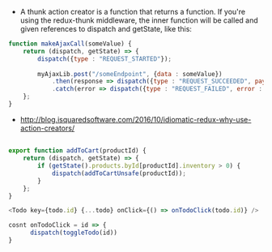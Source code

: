 - A thunk action creator is a function that returns a function. If you're using the redux-thunk middleware, the inner function will be called and given references to dispatch and getState, like this:

```javascript
function makeAjaxCall(someValue) {
    return (dispatch, getState) => {
        dispatch({type : "REQUEST_STARTED"});
        
        myAjaxLib.post("/someEndpoint", {data : someValue})
            .then(response => dispatch({type : "REQUEST_SUCCEEDED", payload : response})
            .catch(error => dispatch({type : "REQUEST_FAILED", error : error});    
    };
}
```

- http://blog.isquaredsoftware.com/2016/10/idiomatic-redux-why-use-action-creators/

##

```javascript
export function addToCart(productId) {
    return (dispatch, getState) => {
        if (getState().products.byId[productId].inventory > 0) {
            dispatch(addToCartUnsafe(productId));
        }
    };
}
```

```javascript
<Todo key={todo.id} {...todo} onClick={() => onTodoClick(todo.id)} />

cosnt onTodoClick = id => {
      dispatch(toggleTodo(id))
}
```


